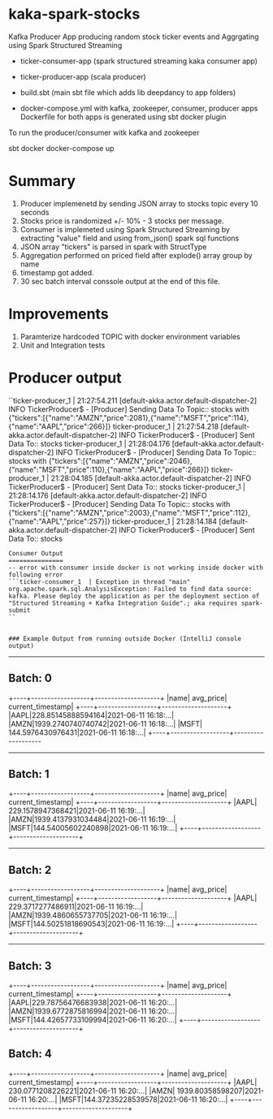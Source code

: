 kaka-spark-stocks
=================

Kafka Producer App producing random stock ticker events and Aggrgating using Spark Structured Streaming

- ticker-consumer-app (spark structured streaming kaka consumer app)
- ticker-producer-app (scala producer)

- build.sbt (main sbt file which adds lib deepdancy to app folders)
- docker-compose.yml with kafka, zookeeper, consumer, producer apps
Dockerfile for both apps is generated using sbt docker plugin


To run the producer/consumer witk kafka and zookeeper

sbt docker
docker-compose up


Summary
=============
1. Producer implemenetd by sending JSON array to stocks topic every 10 seconds
2. Stocks price is randomized +/- 10% - 3 stocks per message.
3. Consumer is implemeted using Spark Structured Streaming by extracting
"value" field and using from_json() spark sql functions
4. JSON array "tickers" is parsed in spark with StructType
5. Aggregation performed on priced field after explode() array group by name
6. timestamp got added.
7. 30 sec batch interval conssole output at the end of this file.

Improvements
============
1. Paramterize hardcoded TOPIC with docker environment variables
2. Unit and Integration tests

Producer output
===============

``ticker-producer_1  | 21:27:54.211 [default-akka.actor.default-dispatcher-2] INFO TickerProducer$ - [Producer] Sending Data To Topic:: stocks with {"tickers":[{"name":"AMZN","price":2081},{"name":"MSFT","price":114},{"name":"AAPL","price":266}]}
ticker-producer_1  | 21:27:54.218 [default-akka.actor.default-dispatcher-2] INFO TickerProducer$ - [Producer] Sent Data To:: stocks
ticker-producer_1  | 21:28:04.176 [default-akka.actor.default-dispatcher-2] INFO TickerProducer$ - [Producer] Sending Data To Topic:: stocks with {"tickers":[{"name":"AMZN","price":2046},{"name":"MSFT","price":110},{"name":"AAPL","price":266}]}
ticker-producer_1  | 21:28:04.185 [default-akka.actor.default-dispatcher-2] INFO TickerProducer$ - [Producer] Sent Data To:: stocks
ticker-producer_1  | 21:28:14.176 [default-akka.actor.default-dispatcher-2] INFO TickerProducer$ - [Producer] Sending Data To Topic:: stocks with {"tickers":[{"name":"AMZN","price":2003},{"name":"MSFT","price":112},{"name":"AAPL","price":257}]}
ticker-producer_1  | 21:28:14.184 [default-akka.actor.default-dispatcher-2] INFO TickerProducer$ - [Producer] Sent Data To:: stocks
```
Consumer Output
===============
-- error with consumer inside docker is not working inside docker with following error
```ticker-consumer_1  | Exception in thread "main" org.apache.spark.sql.AnalysisException: Failed to find data source: kafka. Please deploy the application as per the deployment section of "Structured Streaming + Kafka Integration Guide".; aka requires spark-submit
``


### Example Output from running outside Docker (IntelliJ console output)

```
-------------------------------------------
Batch: 0
-------------------------------------------

+----+------------------+--------------------+
|name|         avg_price|   current_timestamp|
+----+------------------+--------------------+
|AAPL|228.85145888594164|2021-06-11 16:18:...|
|AMZN|1939.2740740740742|2021-06-11 16:18:...|
|MSFT| 144.5976430976431|2021-06-11 16:18:...|
+----+------------------+-------------------

-------------------------------------------
Batch: 1
-------------------------------------------
+----+------------------+--------------------+
|name|         avg_price|   current_timestamp|
+----+------------------+--------------------+
|AAPL| 229.1578947368421|2021-06-11 16:19:...|
|AMZN|1939.4137931034484|2021-06-11 16:19:...|
|MSFT|144.54005602240898|2021-06-11 16:19:...|
+----+------------------+--------------------+

-------------------------------------------
Batch: 2
-------------------------------------------
+----+------------------+--------------------+
|name|         avg_price|   current_timestamp|
+----+------------------+--------------------+
|AAPL| 229.3717277486911|2021-06-11 16:19:...|
|AMZN|1939.4860655737705|2021-06-11 16:19:...|
|MSFT|144.50251818690543|2021-06-11 16:19:...|
+----+------------------+--------------------+


-------------------------------------------
Batch: 3
-------------------------------------------
+----+------------------+--------------------+
|name|         avg_price|   current_timestamp|
+----+------------------+--------------------+
|AAPL|229.78756476683938|2021-06-11 16:20:...|
|AMZN|1939.6772875816994|2021-06-11 16:20:...|
|MSFT|144.42657733109994|2021-06-11 16:20:...|
+----+------------------+--------------------+


Batch: 4
-------------------------------------------
+----+------------------+--------------------+
|name|         avg_price|   current_timestamp|
+----+------------------+--------------------+
|AAPL| 230.0771208226221|2021-06-11 16:20:...|
|AMZN|  1939.80358598207|2021-06-11 16:20:...|
|MSFT|144.37235228539578|2021-06-11 16:20:...|
+----+------------------+--------------------+

```
